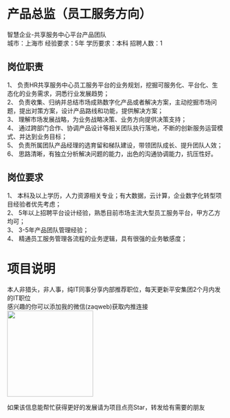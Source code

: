 # 产品总监（员工服务方向）
智慧企业-共享服务中心平台产品团队  
城市：上海市 经验要求：5年 学历要求：本科  招聘人数：1

## 岗位职责
1、	负责HR共享服务中心员工服务平台的业务规划，挖掘可服务化、平台化、生态化的业务需求，洞悉行业发展趋势；   
2、	负责收集、归纳并总结市场成熟数字化产品或者解决方案，主动挖掘市场问题，提出对策方案，设计产品路线和功能，提供解决方案；   
3、	理解市场发展战略，为业务战略决策、业务方向提供决策支持；   
4、	通过跨部门合作、协调产品设计等相关团队执行落地，不断的创新服务运营模式、并达到业务目标；     
5、	负责所属团队产品经理的选育留和梯队建设，带领团队成长、提升团队人效；   
6、	思路清晰，有独立分析解决问题的能力，出色的沟通协调能力，抗压性好。

## 岗位要求
1、 本科及以上学历，人力资源相关专业；有大数据，云计算，企业数字化转型项目经验者优先考虑；    
2、 5年以上招聘平台设计经验，熟悉目前市场主流大型员工服务平台，甲方乙方均可；    
3、 3-5年产品团队管理经验；   
4、 精通员工服务管理各流程的业务逻辑，具有很强的业务敏感度；

# 项目说明

本人非猎头，非人事，纯IT同事分享内部推荐职位，每天更新平安集团2个月内发的IT职位  
感兴趣的你可以添加我的微信(zaqweb)获取内推连接  
<img src="https://github.com/zaqweb/PA-IT-JOBS/blob/master/WechatICode.jpeg"  height="200" width="200">

如果该信息能帮忙获得更好的发展请为项目点亮Star，转发给有需要的朋友




